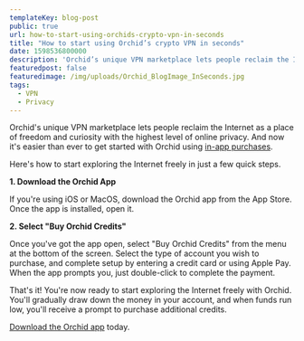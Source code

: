 ```yaml
---
templateKey: blog-post
public: true
url: how-to-start-using-orchids-crypto-vpn-in-seconds
title: "How to start using Orchid’s crypto VPN in seconds"
date: 1598536800000
description: 'Orchid’s unique VPN marketplace lets people reclaim the Internet as a place of freedom and curiosity with the highest level of online privacy. And now it’s easier than ever to get started with Orchid using in-app purchases.'
featuredpost: false
featuredimage: /img/uploads/Orchid_BlogImage_InSeconds.jpg
tags:
  - VPN
  - Privacy
---
```

Orchid's unique VPN marketplace lets people reclaim the Internet as a place of freedom and curiosity with the highest level of online privacy. And now it's easier than ever to get started with Orchid using [in-app purchases](/orchid-launches-in-apple-app-store/).

Here's how to start exploring the Internet freely in just a few quick steps.

**1\. Download the Orchid App**

If you're using iOS or MacOS, download the Orchid app from the App Store. Once the app is installed, open it.

**2\. Select "Buy Orchid Credits"**

Once you've got the app open, select "Buy Orchid Credits" from the menu at the bottom of the screen. Select the type of account you wish to purchase, and complete setup by entering a credit card or using Apple Pay. When the app prompts you, just double-click to complete the payment.

That's it! You're now ready to start exploring the Internet freely with Orchid. You'll gradually draw down the money in your account, and when funds run low, you'll receive a prompt to purchase additional credits.

[Download the Orchid app](https://www.orchid.com/download) today.